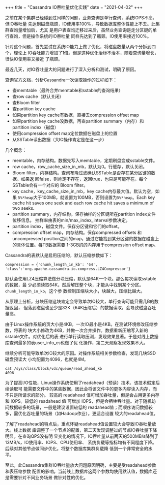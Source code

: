 +++
title = "Cassandra IO吞吐量优化实践"
date = "2021-04-02"
+++

之前在某个集群已经碰到过同样的问题，业务查询是单行查询，系统IOPS不高，但IO吞吐量
先达到磁盘瓶颈，IO使用率100%，导致数据库整体性能上不去。此集群查询量增加后，尤其
是用户表查询迁移过来后，虽然业务查询是走分区键的单行查询，但是操作系统的IO吞吐量
同样先达到了瓶颈。IO使用率接近100%。

针对这个问题，首先尝试在系统IO能力上做了优化，将磁盘数量从两个分拆到四个，理论上
IO吞吐能力增加了1倍。但是这种优化治标不治本，随着查询量增长，很快IO使用率又接近
了瓶颈。

最近几天，对IO吞吐量大的问题进行了深入分析和测试，明确了原因。

查询官方文档，分析Cassandra一次读取操作的过程如下：
- 查memtable（最终合并memtable和sstable的查询结果）
- 查row cache（默认关闭）
- 查Bloom filter
- 查partition key cache
- 如果partition key cache有数据，直接去compression offset map
- 如果partition key cache没数据，再查partition summary（内存）和partition index（磁盘）
- 使用compression offset map定位数据在磁盘上的位置
- 从SSTable读出数据（大IO操作肯定是在这一步）

几个概念：
- memtable，内存结构。数据先写入memtable，定期刷盘变成sstable文件。
- row cache，row_cache_size_in_mb，默认为0。行缓存，默认关闭。
- Bloom filter，内存结构。查询布隆过滤确认SSTable是否存在某分区键的数据。如果返
  回false，则肯定不存在，返回true，也只是可能存在。每个SSTable会有一个对应的
  Bloom filter。
- key cache，key_cache_size_in_mb，key cache内存最大值。默认为空，如果
  `5%*heap`大于100MB，就设置为100MB，否则设置为`5%*heap`。Each key cache hit
  saves one seek and each row cache hit saves a minimum of two seeks.
- partition summary，内存结构。保存抽样的分区键所在partition index文件位移信息。
  抽样率由表的min/max_index_interval参数决定。
- partition index，磁盘文件。保存分区键和它们的offset。
- compression offset map，内存结构。保存compressed offsets 和 uncompressed
  position之间的map，通过它能找到某分区键的数据在磁盘上的具体位置。每TB数据需要
  1-3GB的的内存用于compression offset map。

Cassandra的表默认是启用压缩的，默认压缩参数如下：

    compression = {'chunk_length_in_kb': '64', 'class':'org.apache.cassandra.io.compress.LZ4Compressor'}

默认会使用LZ4压缩算法做分块压缩，默认是64K一个块。那么每次读取sstable的数据，最
少必须读取64K，然后解压整个块，才能从中找到某个分区。`chunk_length_in_kb`，这个参
数控制压缩块大小，块越大，压缩比越大。

从原理上分析，分块压缩这块肯定会导致单次IO较大，单行查询可能只需几B的数据返回，
但落到磁盘也至少是32K（64K压缩后）的数据读取，会导致磁盘吞吐量高。

由于Linux操作系统的页大小是4KB，一次IO最小是4KB。在测试环境修改压缩参数，将表的
块大小修改为4KB，并做一次合并操作，数据重新压缩写入新的sstable文件。对优化后的表
进行单行读取压测，发现效果显著。于是对线上数据库查询最多的表user_info_cs也做了优
化操作，第二天观察发现效果不大。

继续分析可能导致单次IO较大的原因。对操作系统相关参数检查，发现几块SSD磁盘预读大
小均配置为4096，也就是4M。

    cat /sys/class/block/vdc/queue/read_ahead_kb
    4096

为了提高I/O性能，Linux操作系统使用了readahead（预读）技术，该技术假定后续读取可
能需要文件中的某些数据，因此会将该文件中的更多内容读入内存，而不只是所请求的部分。
较高的 readahead 值可增加吞吐量，但是会占用更多内存和 IOPS。较低的 readahead 值
可增加 IOPS，但是会牺牲吞吐量。对于随机访问数据较多的场景，一般是建议设置较低的
readahead值；而顺序访问数据较多，需优化吞吐量的场景（如Hadoop作业），更适合设置
较大的readahead值。

了解了readahead的特点后，重点怀疑readahead值设置较大会导致IO吞吐量放大。线上数据
库调整了一个节点的配置，第二天发现调整过的节点IO吞吐量下降明显。在查询QPS没有明
显变化的情况下，IO吞吐量从前两天的500MB/s降到了13MB/s，IO使用率、IOPS、CPU使用率、
系统负载等指标均有不同程度下降。后续对其他节点做同步优化，将整个数据库集群负载降
低到一个非常安全的水平。

至此，此Cassandra集群IO吞吐量放大问题原因明确，主要是受readahead参数和表压缩参数
配置的影响。当前线上数据库这两个参数均使用默认值，数据库还是需要针对不同业务场景
做针对性的优化。
